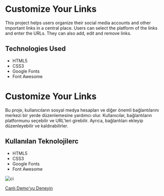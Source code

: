 # Customize Your Links

This project helps users organize their social media accounts and other important links in a central place. Users can select the platform of the links and enter the URLs. They can also add, edit and remove links.

## Technologies Used

- HTML5
- CSS3
- Google Fonts
- Font Awesome

# Customize Your Links

Bu proje, kullanıcıların sosyal medya hesapları ve diğer önemli bağlantılarını merkezi bir yerde düzenlemesine yardımcı olur. Kullanıcılar, bağlantıların platformunu seçebilir ve URL'leri girebilir. Ayrıca, bağlantıları ekleyip düzenleyebilir ve kaldırabilirler.

## Kullanılan Teknolojilerc

- HTML5
- CSS3
- Google Fonts
- Font Awesome

![ci](https://github.com/user-attachments/assets/8ecddcda-7634-4dc8-af46-3f4387748a48)

[Canlı Demo'yu Deneyin](https://fatihycan.github.io/Customize-Your-Link-Project/)
